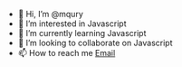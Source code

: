 - 👋 Hi, I’m @mqury
- 👀 I’m interested in Javascript
- 🌱 I’m currently learning Javascript
- 💞️ I’m looking to collaborate on Javascript
- 📫 How to reach me <a href="mailto:mqury94@gmail.com &subject=lets%20Colborate &body=The%20body%20of%20the%20email">Email</a>

<!---
mqury/mqury is a ✨ special ✨ repository because its `README.md` (this file) appears on your GitHub profile.
You can click the Preview link to take a look at your changes.
--->
